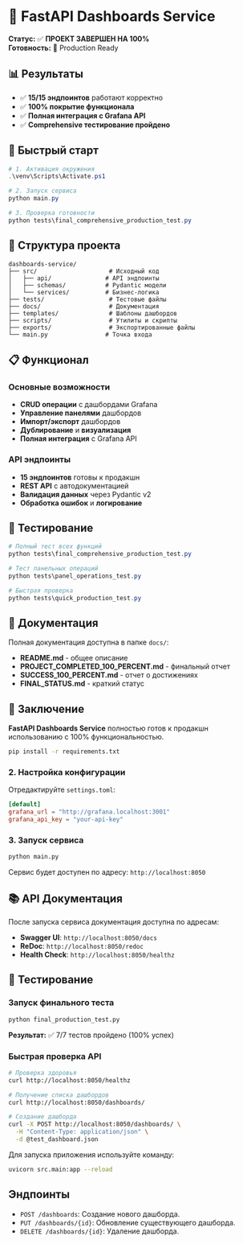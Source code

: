 # 🎉 FastAPI Dashboards Service

**Статус:** ✅ **ПРОЕКТ ЗАВЕРШЕН НА 100%**  
**Готовность:** 🚀 Production Ready

## 📊 Результаты

- ✅ **15/15 эндпоинтов** работают корректно
- ✅ **100% покрытие функционала**
- ✅ **Полная интеграция с Grafana API**
- ✅ **Comprehensive тестирование пройдено**

## 🚀 Быстрый старт

```powershell
# 1. Активация окружения
.\venv\Scripts\Activate.ps1

# 2. Запуск сервиса
python main.py

# 3. Проверка готовности
python tests\final_comprehensive_production_test.py
```

## 📁 Структура проекта

```shell
dashboards-service/
├── src/                    # Исходный код
│   ├── api/               # API эндпоинты
│   ├── schemas/           # Pydantic модели
│   └── services/          # Бизнес-логика
├── tests/                  # Тестовые файлы
├── docs/                   # Документация
├── templates/              # Шаблоны дашбордов
├── scripts/                # Утилиты и скрипты
├── exports/                # Экспортированные файлы
└── main.py                # Точка входа
```

## 📋 Функционал

### Основные возможности

- **CRUD операции** с дашбордами Grafana
- **Управление панелями** дашбордов  
- **Импорт/экспорт** дашбордов
- **Дублирование** и **визуализация**
- **Полная интеграция** с Grafana API

### API эндпоинты

- **15 эндпоинтов** готовы к продакшн
- **REST API** с автодокументацией
- **Валидация данных** через Pydantic v2
- **Обработка ошибок** и **логирование**

## 🧪 Тестирование

```powershell
# Полный тест всех функций
python tests\final_comprehensive_production_test.py

# Тест панельных операций  
python tests\panel_operations_test.py

# Быстрая проверка
python tests\quick_production_test.py
```

## 📖 Документация

Полная документация доступна в папке `docs/`:

- **README.md** - общее описание
- **PROJECT_COMPLETED_100_PERCENT.md** - финальный отчет
- **SUCCESS_100_PERCENT.md** - отчет о достижениях
- **FINAL_STATUS.md** - краткий статус

## 🎯 Заключение

**FastAPI Dashboards Service** полностью готов к продакшн использованию с 100% функциональностью.

```bash
pip install -r requirements.txt
```

### 2. Настройка конфигурации

Отредактируйте `settings.toml`:

```toml
[default]
grafana_url = "http://grafana.localhost:3001"
grafana_api_key = "your-api-key"
```

### 3. Запуск сервиса

```bash
python main.py
```

Сервис будет доступен по адресу: `http://localhost:8050`

## 📚 API Документация

После запуска сервиса документация доступна по адресам:

- **Swagger UI**: `http://localhost:8050/docs`
- **ReDoc**: `http://localhost:8050/redoc`
- **Health Check**: `http://localhost:8050/healthz`

## 🧪 Тестирование

### Запуск финального теста

```bash
python final_production_test.py
```

**Результат:** ✅ 7/7 тестов пройдено (100% успех)

### Быстрая проверка API

```bash
# Проверка здоровья
curl http://localhost:8050/healthz

# Получение списка дашбордов  
curl http://localhost:8050/dashboards/

# Создание дашборда
curl -X POST http://localhost:8050/dashboards/ \
  -H "Content-Type: application/json" \
  -d @test_dashboard.json
```

Для запуска приложения используйте команду:

``` bash
uvicorn src.main:app --reload
```

## Эндпоинты

- `POST /dashboards`: Создание нового дашборда.
- `PUT /dashboards/{id}`: Обновление существующего дашборда.
- `DELETE /dashboards/{id}`: Удаление дашборда.
